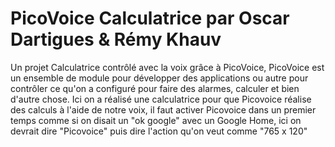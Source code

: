 # PicoVoice Calculatrice par Oscar Dartigues & Rémy Khauv

Un projet Calculatrice contrôlé avec la voix grâce à PicoVoice, PicoVoice est un ensemble de module pour développer des applications ou autre pour contrôler ce qu'on a configuré pour faire des alarmes, calculer et bien d'autre chose. Ici on a réalisé une calculatrice pour que Picovoice réalise des calculs à l'aide de notre voix, il faut activer Picovoice dans un premier temps comme si on disait un "ok google" avec un Google Home, ici on devrait dire "Picovoice" puis dire l'action qu'on veut comme "765 x 120"